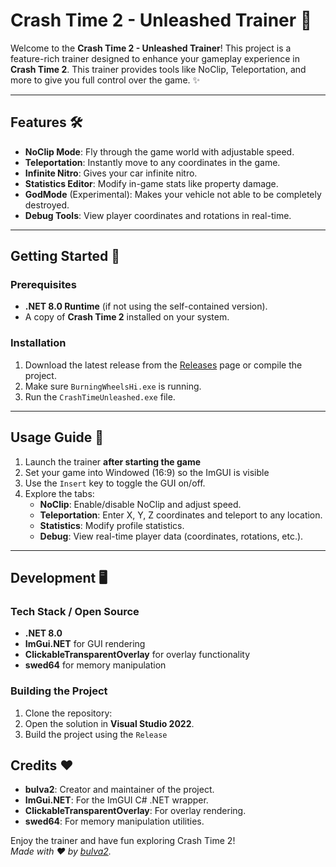# Crash Time 2 - Unleashed Trainer 🧡

Welcome to the **Crash Time 2 - Unleashed Trainer**! This project is a feature-rich trainer designed to enhance your gameplay experience in **Crash Time 2**. This trainer provides tools like NoClip, Teleportation, and more to give you full control over the game. ✨

---

## Features 🛠️

- **NoClip Mode**: Fly through the game world with adjustable speed.
- **Teleportation**: Instantly move to any coordinates in the game.
- **Infinite Nitro**: Gives your car infinite nitro.
- **Statistics Editor**: Modify in-game stats like property damage.
- **GodMode** (Experimental): Makes your vehicle not able to be completely destroyed.
- **Debug Tools**: View player coordinates and rotations in real-time.

---

## Getting Started 🚀

### Prerequisites
- **.NET 8.0 Runtime** (if not using the self-contained version).
- A copy of **Crash Time 2** installed on your system.

### Installation
1. Download the latest release from the [Releases](https://github.com/bulva2/UnleashedTrainer/releases) page or compile the project.
2. Make sure `BurningWheelsHi.exe` is running.
3. Run the `CrashTimeUnleashed.exe` file.

---

## Usage Guide 📖

1. Launch the trainer **after starting the game**
2. Set your game into Windowed (16:9) so the ImGUI is visible
3. Use the `Insert` key to toggle the GUI on/off.
4. Explore the tabs:
   - **NoClip**: Enable/disable NoClip and adjust speed.
   - **Teleportation**: Enter X, Y, Z coordinates and teleport to any location.
   - **Statistics**: Modify profile statistics.
   - **Debug**: View real-time player data (coordinates, rotations, etc.).

---

## Development 🖥️

### Tech Stack / Open Source
- **.NET 8.0**
- **ImGui.NET** for GUI rendering
- **ClickableTransparentOverlay** for overlay functionality
- **swed64** for memory manipulation

### Building the Project
1. Clone the repository:
2. Open the solution in **Visual Studio 2022**.
3. Build the project using the `Release`

## Credits ❤️

- **bulva2**: Creator and maintainer of the project.
- **ImGui.NET**: For the ImGUI C# .NET wrapper.
- **ClickableTransparentOverlay**: For overlay rendering.
- **swed64**: For memory manipulation utilities.

Enjoy the trainer and have fun exploring Crash Time 2!  
*Made with ❤️ by [bulva2](https://github.com/bulva2).*
